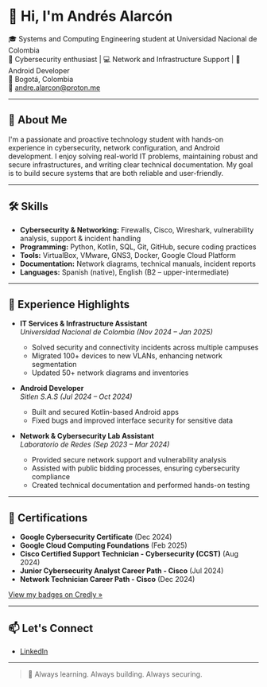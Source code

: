 # 👋 Hi, I'm Andrés Alarcón

🎓 Systems and Computing Engineering student at Universidad Nacional de Colombia  
🔐 Cybersecurity enthusiast | 💻 Network and Infrastructure Support | 📱 Android Developer  
📍 Bogotá, Colombia  
📧 andre.alarcon@proton.me

---

## 🧠 About Me

I'm a passionate and proactive technology student with hands-on experience in cybersecurity, network configuration, and Android development. I enjoy solving real-world IT problems, maintaining robust and secure infrastructures, and writing clear technical documentation. My goal is to build secure systems that are both reliable and user-friendly.

---

## 🛠️ Skills

- **Cybersecurity & Networking:** Firewalls, Cisco, Wireshark, vulnerability analysis, support & incident handling  
- **Programming:** Python, Kotlin, SQL, Git, GitHub, secure coding practices  
- **Tools:** VirtualBox, VMware, GNS3, Docker, Google Cloud Platform  
- **Documentation:** Network diagrams, technical manuals, incident reports  
- **Languages:** Spanish (native), English (B2 – upper-intermediate)

---

## 💼 Experience Highlights

- **IT Services & Infrastructure Assistant**  
  *Universidad Nacional de Colombia (Nov 2024 – Jan 2025)*  
  - Solved security and connectivity incidents across multiple campuses  
  - Migrated 100+ devices to new VLANs, enhancing network segmentation  
  - Updated 50+ network diagrams and inventories

- **Android Developer**  
  *Sitlen S.A.S (Jul 2024 – Oct 2024)*  
  - Built and secured Kotlin-based Android apps  
  - Fixed bugs and improved interface security for sensitive data

- **Network & Cybersecurity Lab Assistant**  
  *Laboratorio de Redes (Sep 2023 – Mar 2024)*  
  - Provided secure network support and vulnerability analysis  
  - Assisted with public bidding processes, ensuring cybersecurity compliance  
  - Created technical documentation and performed hands-on testing

---

## 📜 Certifications

- **Google Cybersecurity Certificate** (Dec 2024)  
- **Google Cloud Computing Foundations** (Feb 2025)  
- **Cisco Certified Support Technician - Cybersecurity (CCST)** (Aug 2024)  
- **Junior Cybersecurity Analyst Career Path - Cisco** (Jul 2024)  
- **Network Technician Career Path - Cisco** (Dec 2024)

[View my badges on Credly »](https://www.credly.com/users/andres-alarcon.d8d3b904)

---

## 📫 Let's Connect

- [LinkedIn](http://www.linkedin.com/in/andrés-alarcón-7012a1320)

---

> 🚀 Always learning. Always building. Always securing.
